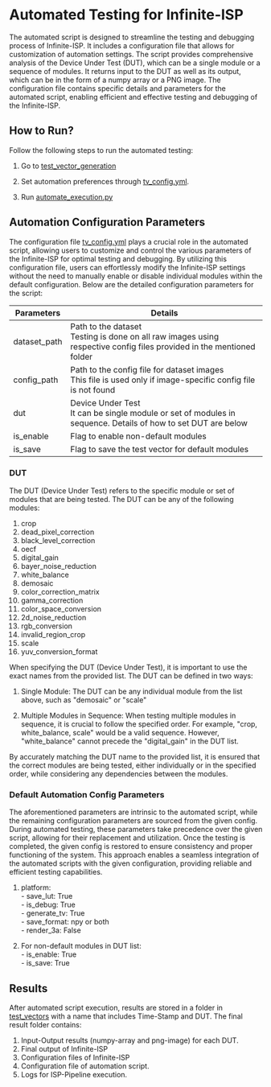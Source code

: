 # Automated Testing for Infinite-ISP
The automated script is designed to streamline the testing and debugging process of Infinite-ISP. It includes a configuration file that allows for customization of automation settings. The script provides comprehensive analysis of the Device Under Test (DUT), which can be a single module or a sequence of modules. It returns input to the DUT as well as its output, which can be in the form of a numpy array or a PNG image. The configuration file contains specific details and parameters for the automated script, enabling efficient and effective testing and debugging of the Infinite-ISP.

## How to Run?

Follow the following steps to run the automated testing:

1.  Go to [test_vector_generation](test_vector_generation)

2.  Set automation preferences through [tv_config.yml](test_vector_generation/tv_config.yml).

3. Run [automate_execution.py](test_vector_generation/automate_execution.py)

## Automation Configuration Parameters

The configuration file [tv_config.yml](test_vector_generation/tv_config.yml) plays a crucial role in the automated script, allowing users to customize and control the various parameters of the Infinite-ISP for optimal testing and debugging. By utilizing this configuration file, users can effortlessly modify the Infinite-ISP settings without the need to manually enable or disable individual modules within the default configuration. Below are the detailed configuration parameters for the script:

| Parameters | Details                                           | 
|--------------------|---------------------------------------------------|
| dataset_path           | Path to the dataset <br> Testing is done on all raw images using respective config files provided in the mentioned folder | 
| config_path           | Path to the config file for dataset images <br> This file is used only if image-specific config file is not found |    
| dut         | Device Under Test <br> It can be single module or set of modules in sequence. Details of how to set DUT are below   |
| is_enable         | Flag to enable non-default modules   |
| is_save         | Flag to save the test vector for default modules   | 

### DUT

The DUT (Device Under Test) refers to the specific module or set of modules that are being tested. The DUT can be any of the following modules:

1. crop
2. dead_pixel_correction
3. black_level_correction
4. oecf
5. digital_gain
6. bayer_noise_reduction
7. white_balance
8. demosaic
9. color_correction_matrix
10. gamma_correction
11. color_space_conversion
12. 2d_noise_reduction
13. rgb_conversion
14. invalid_region_crop
15. scale
16. yuv_conversion_format

When specifying the DUT (Device Under Test), it is important to use the exact names from the provided list. The DUT can be defined in two ways:

1. Single Module: The DUT can be any individual module from the list above, such as "demosaic" or "scale"

2. Multiple Modules in Sequence: When testing multiple modules in sequence, it is crucial to follow the specified order. For example, "crop, white_balance, scale" would be a valid sequence. However, "white_balance" cannot precede the "digital_gain" in the DUT list.

By accurately matching the DUT name to the provided list, it is ensured that the correct modules are being tested, either individually or in the specified order, while considering any dependencies between the modules.

### Default Automation Config Parameters

The aforementioned parameters are intrinsic to the automated script, while the remaining configuration parameters are sourced from the given config. During automated testing, these parameters take precedence over the given script, allowing for their replacement and utilization. Once the testing is completed, the given config is restored to ensure consistency and proper functioning of the system. This approach enables a seamless integration of the automated scripts with the given configuration, providing reliable and efficient testing capabilities.

1. platform:
  <br> - save_lut: True
  <br> - is_debug: True
  <br> - generate_tv: True
  <br> - save_format: npy or both
  <br> - render_3a: False 

2. For non-default modules in DUT list: 
 <br> - is_enable: True
 <br> - is_save: True

 ## Results

 After automated script execution, results are stored in a folder in [test_vectors](test_vector_generation/test_vectors) with a name that includes Time-Stamp and DUT. The final result folder contains:

 1. Input-Output results (numpy-array and png-image) for each DUT.
 2. Final output of Infinite-ISP
 3. Configuration files of Infinite-ISP
 4. Configuration file of automation script.
 5. Logs for ISP-Pipeline execution.